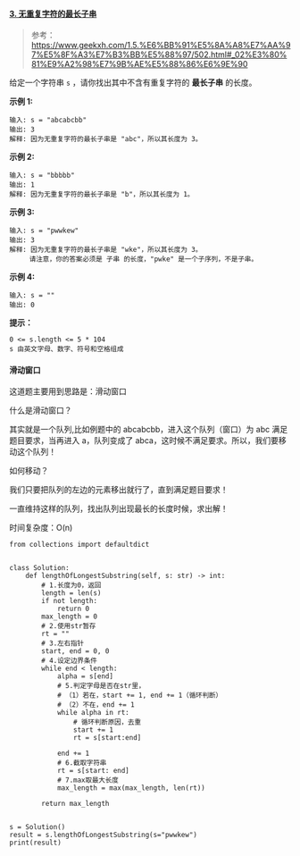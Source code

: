 #### [3. 无重复字符的最长子串](https://leetcode-cn.com/problems/longest-substring-without-repeating-characters/)

> 参考：https://www.geekxh.com/1.5.%E6%BB%91%E5%8A%A8%E7%AA%97%E5%8F%A3%E7%B3%BB%E5%88%97/502.html#_02%E3%80%81%E9%A2%98%E7%9B%AE%E5%88%86%E6%9E%90

给定一个字符串 `s` ，请你找出其中不含有重复字符的 **最长子串** 的长度。

**示例 1:**

```
输入: s = "abcabcbb"
输出: 3 
解释: 因为无重复字符的最长子串是 "abc"，所以其长度为 3。
```

**示例 2:**

```
输入: s = "bbbbb"
输出: 1
解释: 因为无重复字符的最长子串是 "b"，所以其长度为 1。
```

**示例 3:**

```
输入: s = "pwwkew"
输出: 3
解释: 因为无重复字符的最长子串是 "wke"，所以其长度为 3。
     请注意，你的答案必须是 子串 的长度，"pwke" 是一个子序列，不是子串。
```

**示例 4:**

```
输入: s = ""
输出: 0
```

**提示：**

```
0 <= s.length <= 5 * 104
s 由英文字母、数字、符号和空格组成
```



#### 滑动窗口

这道题主要用到思路是：滑动窗口

什么是滑动窗口？

其实就是一个队列,比如例题中的 abcabcbb，进入这个队列（窗口）为 abc 满足题目要求，当再进入 a，队列变成了 abca，这时候不满足要求。所以，我们要移动这个队列！

如何移动？

我们只要把队列的左边的元素移出就行了，直到满足题目要求！

一直维持这样的队列，找出队列出现最长的长度时候，求出解！

时间复杂度：O(n)

```
from collections import defaultdict


class Solution:
    def lengthOfLongestSubstring(self, s: str) -> int:
        # 1.长度为0，返回
        length = len(s)
        if not length:
            return 0
        max_length = 0
        # 2.使用str暂存
        rt = ""
        # 3.左右指针
        start, end = 0, 0
        # 4.设定边界条件
        while end < length:
            alpha = s[end]
            # 5.判定字母是否在str里，
            # （1）若在，start += 1, end += 1（循环判断）
            # （2）不在，end += 1
            while alpha in rt:
                # 循环判断原因，去重
                start += 1
                rt = s[start:end]

            end += 1
            # 6.截取字符串
            rt = s[start: end]
            # 7.max取最大长度
            max_length = max(max_length, len(rt))

        return max_length


s = Solution()
result = s.lengthOfLongestSubstring(s="pwwkew")
print(result)

```

